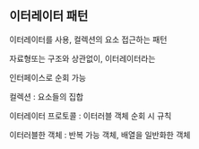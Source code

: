 ## 이터레이터 패턴

이터레이터를 사용, 컬렉션의 요소 접근하는 패턴

자료형또는 구조와 상관없이, 이터레이터라는

인터페이스로 순회 가능

컬렉션 : 요소들의 집합

이터레이터 프로토콜 : 이터러블 객체 순회 시 규칙

이터러블한 객체 : 반복 가능 객체, 배열을 일반화한 객체
